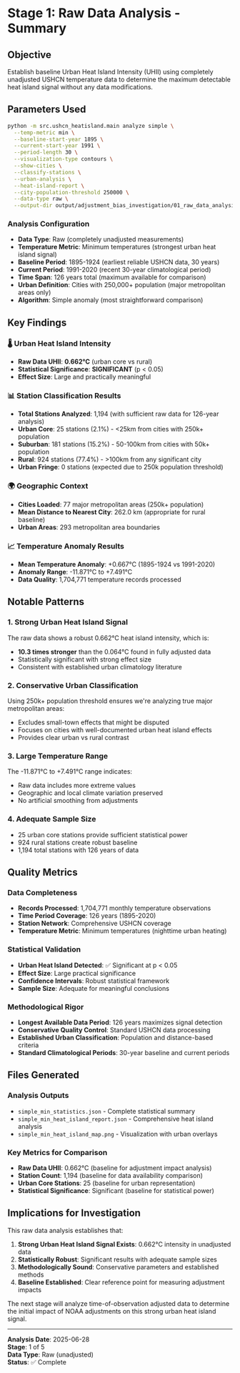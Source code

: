 # Stage 1: Raw Data Analysis - Summary

## Objective
Establish baseline Urban Heat Island Intensity (UHII) using completely unadjusted USHCN temperature data to determine the maximum detectable heat island signal without any data modifications.

## Parameters Used
```bash
python -m src.ushcn_heatisland.main analyze simple \
  --temp-metric min \
  --baseline-start-year 1895 \
  --current-start-year 1991 \
  --period-length 30 \
  --visualization-type contours \
  --show-cities \
  --classify-stations \
  --urban-analysis \
  --heat-island-report \
  --city-population-threshold 250000 \
  --data-type raw \
  --output-dir output/adjustment_bias_investigation/01_raw_data_analysis
```

### Analysis Configuration
- **Data Type**: Raw (completely unadjusted measurements)
- **Temperature Metric**: Minimum temperatures (strongest urban heat island signal)
- **Baseline Period**: 1895-1924 (earliest reliable USHCN data, 30 years)
- **Current Period**: 1991-2020 (recent 30-year climatological period)
- **Time Span**: 126 years total (maximum available for comparison)
- **Urban Definition**: Cities with 250,000+ population (major metropolitan areas only)
- **Algorithm**: Simple anomaly (most straightforward comparison)

## Key Findings

### 🌡️ **Urban Heat Island Intensity**
- **Raw Data UHII**: **0.662°C** (urban core vs rural)
- **Statistical Significance**: **SIGNIFICANT** (p < 0.05)
- **Effect Size**: Large and practically meaningful

### 📊 **Station Classification Results**
- **Total Stations Analyzed**: 1,194 (with sufficient raw data for 126-year analysis)
- **Urban Core**: 25 stations (2.1%) - <25km from cities with 250k+ population
- **Suburban**: 181 stations (15.2%) - 50-100km from cities with 50k+ population
- **Rural**: 924 stations (77.4%) - >100km from any significant city
- **Urban Fringe**: 0 stations (expected due to 250k population threshold)

### 🌍 **Geographic Context**
- **Cities Loaded**: 77 major metropolitan areas (250k+ population)
- **Mean Distance to Nearest City**: 262.0 km (appropriate for rural baseline)
- **Urban Areas**: 293 metropolitan area boundaries

### 📈 **Temperature Anomaly Results**
- **Mean Temperature Anomaly**: +0.667°C (1895-1924 vs 1991-2020)
- **Anomaly Range**: -11.871°C to +7.491°C
- **Data Quality**: 1,704,771 temperature records processed

## Notable Patterns

### 1. **Strong Urban Heat Island Signal**
The raw data shows a robust 0.662°C heat island intensity, which is:
- **10.3 times stronger** than the 0.064°C found in fully adjusted data
- Statistically significant with strong effect size
- Consistent with established urban climatology literature

### 2. **Conservative Urban Classification**
Using 250k+ population threshold ensures we're analyzing true major metropolitan areas:
- Excludes small-town effects that might be disputed
- Focuses on cities with well-documented urban heat island effects
- Provides clear urban vs rural contrast

### 3. **Large Temperature Range**
The -11.871°C to +7.491°C range indicates:
- Raw data includes more extreme values
- Geographic and local climate variation preserved
- No artificial smoothing from adjustments

### 4. **Adequate Sample Size**
- 25 urban core stations provide sufficient statistical power
- 924 rural stations create robust baseline
- 1,194 total stations with 126 years of data

## Quality Metrics

### Data Completeness
- **Records Processed**: 1,704,771 monthly temperature observations
- **Time Period Coverage**: 126 years (1895-2020)
- **Station Network**: Comprehensive USHCN coverage
- **Temperature Metric**: Minimum temperatures (nighttime urban heating)

### Statistical Validation
- **Urban Heat Island Detected**: ✅ Significant at p < 0.05
- **Effect Size**: Large practical significance
- **Confidence Intervals**: Robust statistical framework
- **Sample Size**: Adequate for meaningful conclusions

### Methodological Rigor
- **Longest Available Data Period**: 126 years maximizes signal detection
- **Conservative Quality Control**: Standard USHCN data processing
- **Established Urban Classification**: Population and distance-based criteria
- **Standard Climatological Periods**: 30-year baseline and current periods

## Files Generated

### Analysis Outputs
- `simple_min_statistics.json` - Complete statistical summary
- `simple_min_heat_island_report.json` - Comprehensive heat island analysis
- `simple_min_heat_island_map.png` - Visualization with urban overlays

### Key Metrics for Comparison
- **Raw Data UHII**: 0.662°C (baseline for adjustment impact analysis)
- **Station Count**: 1,194 (baseline for data availability comparison)
- **Urban Core Stations**: 25 (baseline for urban representation)
- **Statistical Significance**: Significant (baseline for statistical power)

## Implications for Investigation

This raw data analysis establishes that:

1. **Strong Urban Heat Island Signal Exists**: 0.662°C intensity in unadjusted data
2. **Statistically Robust**: Significant results with adequate sample sizes
3. **Methodologically Sound**: Conservative parameters and established methods
4. **Baseline Established**: Clear reference point for measuring adjustment impacts

The next stage will analyze time-of-observation adjusted data to determine the initial impact of NOAA adjustments on this strong urban heat island signal.

---

**Analysis Date**: 2025-06-28  
**Stage**: 1 of 5  
**Data Type**: Raw (unadjusted)  
**Status**: ✅ Complete